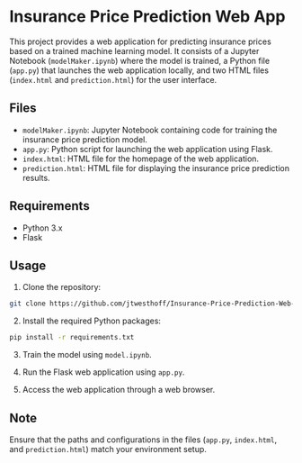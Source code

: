 # Insurance Price Prediction Web App

This project provides a web application for predicting insurance prices based on a trained machine learning model. It consists of a Jupyter Notebook (`modelMaker.ipynb`) where the model is trained, a Python file (`app.py`) that launches the web application locally, and two HTML files (`index.html` and `prediction.html`) for the user interface.

## Files

- `modelMaker.ipynb`: Jupyter Notebook containing code for training the insurance price prediction model.
- `app.py`: Python script for launching the web application using Flask.
- `index.html`: HTML file for the homepage of the web application.
- `prediction.html`: HTML file for displaying the insurance price prediction results.

## Requirements

- Python 3.x
- Flask

## Usage

1. Clone the repository:

```bash
git clone https://github.com/jtwesthoff/Insurance-Price-Prediction-Web-App
```

2. Install the required Python packages:

```bash
pip install -r requirements.txt
```


3. Train the model using `model.ipynb`.

4. Run the Flask web application using `app.py`.

5. Access the web application through a web browser.

## Note

Ensure that the paths and configurations in the files (`app.py`, `index.html`, and `prediction.html`) match your environment setup.

